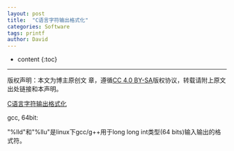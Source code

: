```yaml
---
layout: post
title:  "C语言字符输出格式化"
categories: Software
tags: printf
author: David
---
```


* content
{:toc}

---
版权声明：本文为博主原创文
章，遵循[CC 4.0 BY-SA](http://creativecommons.org/licenses/by-sa/4.0/)版权协议，转载请附上原文出处链接和本声明。


[C语言字符输出格式化](https://blog.csdn.net/pbymw8iwm/article/details/8153226)

gcc, 64bit:

"%lld"和"%llu"是linux下gcc/g++用于long long int类型(64 bits)输入输出的格式符。


